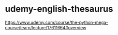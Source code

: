 # udemy-english-thesaurus
https://www.udemy.com/course/the-python-mega-course/learn/lecture/17611664#overview
